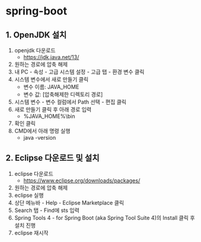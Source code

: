 # spring-boot

## 1. OpenJDK 설치

1. openjdk 다운로드
   -  https://jdk.java.net/13/ 
2. 원하는 경로에 압축 해제
3. 내 PC - 속성 - 고급 시스템 설정 - 고급 탭 - 환경 변수 클릭
4. 시스템 변수에서 새로 만들기 클릭
   - 변수 이름: JAVA_HOME
   - 변수 값: [압축해제한 디렉토리 경로]
5. 시스템 변수 - 변수 컬럼에서 Path 선택 - 편집 클릭
6. 새로 만들기 클릭 후 아래 경로 입력
   - %JAVA_HOME%\bin
7. 확인 클릭
8. CMD에서 아래 명령 실행
   - java -version

## 2. Eclipse 다운로드 및 설치

1. eclipse 다운로드
   -  https://www.eclipse.org/downloads/packages/ 
2. 원하는 경로에 압축 해제
3. eclipse 실행
4. 상단 메뉴바 - Help - Eclipse Marketplace 클릭
5. Search 탭 - Find에 sts 입력
6. Spring Tools 4 - for Spring Boot (aka Spring Tool Suite 4)의 Install 클릭 후 설치 진행
7. eclipse 재시작
